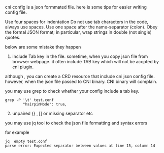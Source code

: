 cni config is a json formmated file. 
here is some tips for easier writing config file.

Use four spaces for indentation  Do not use tab characters in the code, always use spaces.
Use one space after the name-separator (colon).
Obey the formal JSON format; in particular, wrap strings in double (not single) quotes.

below are some mistake they happen 

1. include Tab key in the file. 
sometime, when you copy json file from browser webpage. it often include TAB key which will not be accpted by cni plugin.

although , you can create a CRD resource that include cni json config file. however, when the json file passed to CNI binary. CNI binary will complain.

you may use  grep to check whether your config include a tab key. 
```
grep -P '\t' test.conf
        "hairpinMode": true,
```


2. unpaired {} , [] or missing separator  etc 

you may use jq tool to check the json file formatting and syntax errors

for example

```
jq  empty test.conf
parse error: Expected separator between values at line 15, column 14

```
